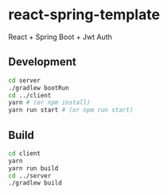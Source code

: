 # react-spring-template

React + Spring Boot + Jwt Auth

## Development 
```bash
cd server
./gradlew bootRun
cd ../client
yarn # (or npm install)
yarn run start # (or npm run start)
```

## Build

```bash
cd client
yarn
yarn run build
cd ../server
./gradlew build
```
